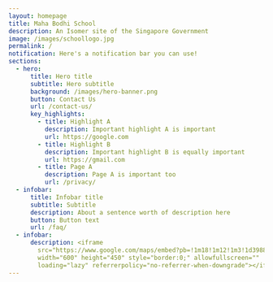 ```yaml
---
layout: homepage
title: Maha Bodhi School
description: An Isomer site of the Singapore Government
image: /images/schoollogo.jpg
permalink: /
notification: Here's a notification bar you can use!
sections:
  - hero:
      title: Hero title
      subtitle: Hero subtitle
      background: /images/hero-banner.png
      button: Contact Us
      url: /contact-us/
      key_highlights:
        - title: Highlight A
          description: Important highlight A is important
          url: https://google.com
        - title: Highlight B
          description: Important highlight B is equally important
          url: https://gmail.com
        - title: Page A
          description: Page A is important too
          url: /privacy/
  - infobar:
      title: Infobar title
      subtitle: Subtitle
      description: About a sentence worth of description here
      button: Button text
      url: /faq/
  - infobar:
      description: <iframe
        src="https://www.google.com/maps/embed?pb=!1m18!1m12!1m3!1d3988.7459996085104!2d103.89935761475401!3d1.3284130990311243!2m3!1f0!2f0!3f0!3m2!1i1024!2i768!4f13.1!3m3!1m2!1s0x31da17f77903db9d%3A0x610ce6fac79f05a5!2sMaha%20Bodhi%20School!5e0!3m2!1sen!2ssg!4v1664935787787!5m2!1sen!2ssg"
        width="600" height="450" style="border:0;" allowfullscreen=""
        loading="lazy" referrerpolicy="no-referrer-when-downgrade"></iframe>
---
```

